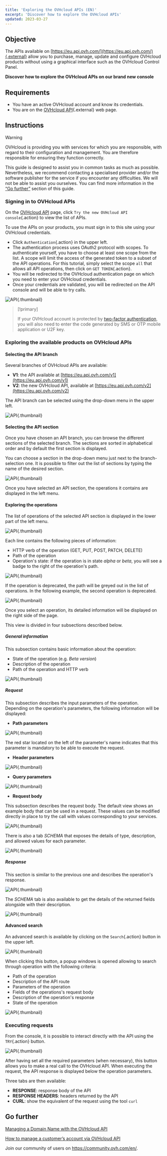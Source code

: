 ```yaml
---
title: 'Exploring the OVHcloud APIs (EN)'
excerpt: 'Discover how to explore the OVHcloud APIs'
updated: 2023-03-27
---
```


## Objective

The APIs available on [https://eu.api.ovh.com/](https://eu.api.ovh.com/){.external} allow you to purchase, manage, update and configure OVHcloud products without using a graphical interface such as the OVHcloud Control Panel.

**Discover how to explore the OVHcloud APIs on our brand new console**

## Requirements

- You have an active OVHcloud account and know its credentials.
- You are on the [OVHcloud API](https://eu.api.ovh.com/){.external} web page.

## Instructions

> [!warning]
> OVHcloud is providing you with services for which you are responsible, with regard to their configuration and management. You are therefore responsible for ensuring they function correctly.
>
> This guide is designed to assist you in common tasks as much as possible. Nevertheless, we recommend contacting a specialised provider and/or the software publisher for the service if you encounter any difficulties. We will not be able to assist you ourselves. You can find more information in the [“Go further”](console-preview_#gofurther.) section of this guide.
>

### Signing in to OVHcloud APIs

On the [OVHcloud API](https://eu.api.ovh.com/) page, click `Try the new OVHcloud API console`{.action} to view the list of APIs.

To use the APIs on your products, you must sign in to this site using your OVHcloud credentials.

- Click `Authentication`{.action} in the upper left.
- The authentication process uses OAuth2 protocol with scopes. To authenticate yourself, you have to choose at least one scope from the list. A scope will limit the access of the generated token to a subset of the API operations. For this tutorial, simply select the scope `all` that allows all API operations, then click on `GET TOKEN`{.action}.
- You will be redirected to the OVHcloud authentication page on which you need to enter your OVHcloud credentials.
- Once your credentials are validated, you will be redirected on the API console and will be able to try calls.

![API](authentication.png){.thumbnail}

> [!primary]
>
> If your OVHcloud account is protected by [two-factor authentication](secure-ovhcloud-account-with-2fa1.), you will also need to enter the code generated by SMS or OTP mobile application or U2F key.
>

### Exploring the available products on OVHcloud APIs

#### Selecting the API branch

Several branches of OVHcloud APIs are available:

- **V1**: the API available at [https://eu.api.ovh.com/v1](https://eu.api.ovh.com/v1)
- **V2**: the new OVHcloud API, available at [https://eu.api.ovh.com/v2](https://eu.api.ovh.com/v2)

The API branch can be selected using the drop-down menu in the upper left.

![API](api-branches.png){.thumbnail}

#### Selecting the API section

Once you have chosen an API branch, you can browse the different sections of the selected branch. The sections are sorted in alphabetical order and by default the first section is displayed.

You can choose a section in the drop-down menu just next to the branch-selection one. It is possible to filter out the list of sections by typing the name of the desired section.

![API](api-section.png){.thumbnail}

Once you have selected an API section, the operations it contains are displayed in the left menu.

#### Exploring the operations

The list of operations of the selected API section is displayed in the lower part of the left menu.

![API](api-operations.png){.thumbnail}

Each line contains the following pieces of information:

- HTTP verb of the operation (GET, PUT, POST, PATCH, DELETE)
- Path of the operation
- Operation's state: if the operation is in state *alpha* or *beta*, you will see a badge to the right of the operation's path.

![API](operation-beta.png){.thumbnail}

If the operation is deprecated, the path will be greyed out in the list of operations. In the following example, the second operation is deprecated.

![API](operation-deprecated.png){.thumbnail}

Once you select an operation, its detailed information will be displayed on the right side of the page.

This view is divided in four subsections described below.

##### **General information**

This subsection contains basic information about the operation:

- State of the operation (e.g. *Beta version*)
- Description of the operation
- Path of the operation and HTTP verb

![API](operation-information.png){.thumbnail}

##### **Request**

This subsection describes the input parameters of the operation. Depending on the operation's parameters, the following information will be displayed:

- **Path parameters**

![API](operation-path-parameter.png){.thumbnail}

The red star located on the left of the parameter's name indicates that this parameter is mandatory to be able to execute the request.

- **Header parameters**

![API](operation-header-parameter.png){.thumbnail}

- **Query parameters**

![API](operation-query-parameter.png){.thumbnail}

- **Request body**

This subsection describes the request body. The default view shows an example body that can be used in a request.
These values can be modified directly in place to try the call with values corresponding to your services.

![API](operation-request-body.png){.thumbnail}

There is also a tab *SCHEMA* that exposes the details of type, description, and allowed values for each parameter.

![API](operation-request-schema.png){.thumbnail}

##### **Response**

This section is similar to the previous one and describes the operation's response.

![API](operation-response.png){.thumbnail}

The *SCHEMA* tab is also available to get the details of the returned fields alongside with their description.

![API](operation-response-schema.png){.thumbnail}

#### Advanced search

An advanced search is available by clicking on the `Search`{.action} button in the upper left.

![API](api-advance-search.png){.thumbnail}

When clicking this button, a popup windows is opened allowing to search through operation with the following criteria:

- Path of the operation
- Description of the API route
- Parameters of the operation
- Fields of the operations's request body
- Description of the operation's response
- State of the operation

![API](api-advance-search-popup.png){.thumbnail}

### Executing requests

From the console, it is possible to interact directly with the API using the `TRY`{.action} button.

![API](operation-try-call.png){.thumbnail}

After having set all the required parameters (when necessary), this button allows you to make a real call to the OVHcloud API.
When executing the request, the API response is displayed below the operation parameters.

Three tabs are then available:

- **RESPONSE**: response body of the API
- **RESPONSE HEADERS**: headers returned by the API
- **CURL**: show the equivalent of the request using the tool `curl`

## Go further <a name="gofurther"></a>

[Managing a Domain Name with the OVHcloud API](api_domain_intro1.)

[How to manage a customer’s account via OVHcloud API](api_right_delegation1.)

Join our community of users on <https://community.ovh.com/en/>.

